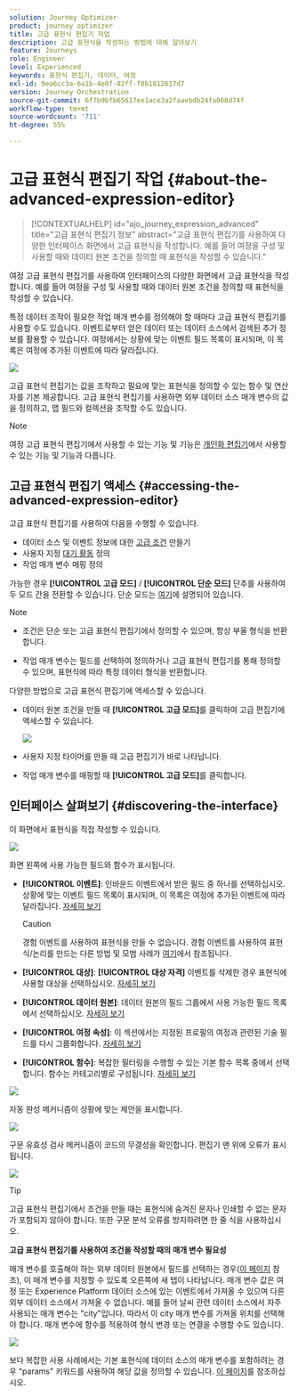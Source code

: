 ```yaml
---
solution: Journey Optimizer
product: journey optimizer
title: 고급 표현식 편집기 작업
description: 고급 표현식을 작성하는 방법에 대해 알아보기
feature: Journeys
role: Engineer
level: Experienced
keywords: 표현식 편집기, 데이터, 여정
exl-id: 9ea6cc3a-6a1b-4e8f-82ff-f8b1812617d7
version: Journey Orchestration
source-git-commit: 6f7b9bfb65617ee1ace3a2faaebdb24fa068d74f
workflow-type: tm+mt
source-wordcount: '711'
ht-degree: 55%

---
```


# 고급 표현식 편집기 작업 {#about-the-advanced-expression-editor}

>[!CONTEXTUALHELP]
>id="ajo_journey_expression_advanced"
>title="고급 표현식 편집기 정보"
>abstract="고급 표현식 편집기를 사용하여 다양한 인터페이스 화면에서 고급 표현식을 작성합니다. 예를 들어 여정을 구성 및 사용할 때와 데이터 원본 조건을 정의할 때 표현식을 작성할 수 있습니다."

여정 고급 표현식 편집기를 사용하여 인터페이스의 다양한 화면에서 고급 표현식을 작성합니다. 예를 들어 여정을 구성 및 사용할 때와 데이터 원본 조건을 정의할 때 표현식을 작성할 수 있습니다.

특정 데이터 조작이 필요한 작업 매개 변수를 정의해야 할 때마다 고급 표현식 편집기를 사용할 수도 있습니다. 이벤트로부터 얻은 데이터 또는 데이터 소스에서 검색된 추가 정보를 활용할 수 있습니다. 여정에서는 상황에 맞는 이벤트 필드 목록이 표시되며, 이 목록은 여정에 추가된 이벤트에 따라 달라집니다.

![](../assets/journey65.png)


고급 표현식 편집기는 값을 조작하고 필요에 맞는 표현식을 정의할 수 있는 함수 및 연산자를 기본 제공합니다. 고급 표현식 편집기를 사용하면 외부 데이터 소스 매개 변수의 값을 정의하고, 맵 필드와 컬렉션을 조작할 수도 있습니다.

>[!NOTE]
>
>여정 고급 표현식 편집기에서 사용할 수 있는 기능 및 기능은 [개인화 편집기](../../personalization/functions/functions.md)에서 사용할 수 있는 기능 및 기능과 다릅니다.

## 고급 표현식 편집기 액세스 {#accessing-the-advanced-expression-editor}

고급 표현식 편집기를 사용하여 다음을 수행할 수 있습니다.

* 데이터 소스 및 이벤트 정보에 대한 [고급 조건](../condition-activity.md#about_condition) 만들기
* 사용자 지정 [대기 활동](../wait-activity.md#custom) 정의
* 작업 매개 변수 매핑 정의

가능한 경우 **[!UICONTROL 고급 모드]** / **[!UICONTROL 단순 모드]** 단추를 사용하여 두 모드 간을 전환할 수 있습니다. 단순 모드는 [여기](../condition-activity.md#about_condition)에 설명되어 있습니다.

>[!NOTE]
>
>* 조건은 단순 또는 고급 표현식 편집기에서 정의할 수 있으며, 항상 부울 형식을 반환합니다.
>
>* 작업 매개 변수는 필드를 선택하여 정의하거나 고급 표현식 편집기를 통해 정의할 수 있으며, 표현식에 따라 특정 데이터 형식을 반환합니다.

다양한 방법으로 고급 표현식 편집기에 액세스할 수 있습니다.

* 데이터 원본 조건을 만들 때 **[!UICONTROL 고급 모드]**&#x200B;를 클릭하여 고급 편집기에 액세스할 수 있습니다.

  ![](../assets/journeyuc2_33.png)

* 사용자 지정 타이머를 만들 때 고급 편집기가 바로 나타납니다.
* 작업 매개 변수를 매핑할 때 **[!UICONTROL 고급 모드]**&#x200B;를 클릭합니다.

## 인터페이스 살펴보기 {#discovering-the-interface}

이 화면에서 표현식을 직접 작성할 수 있습니다.

![](../assets/journey70.png)

화면 왼쪽에 사용 가능한 필드와 함수가 표시됩니다.

* **[!UICONTROL 이벤트]**: 인바운드 이벤트에서 받은 필드 중 하나를 선택하십시오. 상황에 맞는 이벤트 필드 목록이 표시되며, 이 목록은 여정에 추가된 이벤트에 따라 달라집니다. [자세히 보기](../../event/about-events.md)

  >[!CAUTION]
  >
  >경험 이벤트를 사용하여 표현식을 만들 수 없습니다. 경험 이벤트를 사용하여 표현식/논리를 만드는 다른 방법 및 모범 사례가 [여기](../../building-journeys/exp-event-lookup.md)에서 참조됩니다.

* **[!UICONTROL 대상]**: **[!UICONTROL 대상 자격]** 이벤트를 삭제한 경우 표현식에 사용할 대상을 선택하십시오. [자세히 보기](../condition-activity.md#using-a-segment)
* **[!UICONTROL 데이터 원본]**: 데이터 원본의 필드 그룹에서 사용 가능한 필드 목록에서 선택하십시오. [자세히 보기](../../datasource/about-data-sources.md)
* **[!UICONTROL 여정 속성]**: 이 섹션에서는 지정된 프로필의 여정과 관련된 기술 필드를 다시 그룹화합니다. [자세히 보기](journey-properties.md)
* **[!UICONTROL 함수]**: 복잡한 필터링을 수행할 수 있는 기본 함수 목록 중에서 선택합니다. 함수는 카테고리별로 구성됩니다. [자세히 보기](functions.md)

![](../assets/journey65.png)

자동 완성 메커니즘이 상황에 맞는 제안을 표시합니다.

![](../assets/journey68.png)

구문 유효성 검사 메커니즘이 코드의 무결성을 확인합니다. 편집기 맨 위에 오류가 표시됩니다.

![](../assets/journey69.png)


>[!TIP]
>
>고급 표현식 편집기에서 조건을 만들 때는 표현식에 숨겨진 문자나 인쇄할 수 없는 문자가 포함되지 않아야 합니다. 또한 구문 분석 오류를 방지하려면 한 줄 식을 사용하십시오.


**고급 표현식 편집기를 사용하여 조건을 작성할 때의 매개 변수 필요성**

매개 변수를 호출해야 하는 외부 데이터 원본에서 필드를 선택하는 경우([이 페이지](../../datasource/external-data-sources.md) 참조), 이 매개 변수를 지정할 수 있도록 오른쪽에 새 탭이 나타납니다. 매개 변수 값은 여정 또는 Experience Platform 데이터 소스에 있는 이벤트에서 가져올 수 있으며 다른 외부 데이터 소스에서 가져올 수 없습니다. 예를 들어 날씨 관련 데이터 소스에서 자주 사용되는 매개 변수는 &quot;city&quot;입니다. 따라서 이 city 매개 변수를 가져올 위치를 선택해야 합니다. 매개 변수에 함수를 적용하여 형식 변경 또는 연결을 수행할 수도 있습니다.

![](../assets/journeyuc2_19.png)

보다 복잡한 사용 사례에서는 기본 표현식에 데이터 소스의 매개 변수를 포함하려는 경우 &quot;params&quot; 키워드를 사용하여 해당 값을 정의할 수 있습니다. [이 페이지](../expression/field-references.md)를 참조하십시오.
